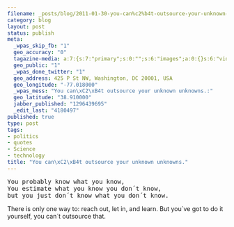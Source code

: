 ```yaml
--- 
filename: _posts/blog/2011-01-30-you-can%c2%b4t-outsource-your-unknown-unknowns.md
category: blog
layout: post
status: publish
meta: 
  _wpas_skip_fb: "1"
  geo_accuracy: "0"
  tagazine-media: a:7:{s:7:"primary";s:0:"";s:6:"images";a:0:{}s:6:"videos";a:0:{}s:11:"image_count";s:1:"0";s:6:"author";s:7:"4180497";s:7:"blog_id";s:7:"8438084";s:9:"mod_stamp";s:19:"2011-01-31 02:12:53";}
  geo_public: "1"
  _wpas_done_twitter: "1"
  geo_address: 425 P St NW, Washington, DC 20001, USA
  geo_longitude: "-77.018000"
  _wpas_mess: "You can\xC2\xB4t outsource your unknown unknowns.:"
  geo_latitude: "38.910000"
  jabber_published: "1296439695"
  _edit_last: "4180497"
published: true
type: post
tags: 
- politics
- quotes
- Science
- technology
title: "You can\xC2\xB4t outsource your unknown unknowns."
---
```

<pre>You probably know what you know,
You estimate what you know you don´t know,
but you just don´t know what you don´t know.</pre>
There is only one way to: reach out, let in, and learn. But you´ve got to do it yourself, you can´t outsource that.
